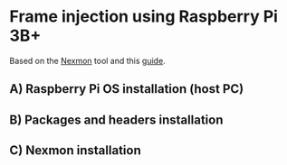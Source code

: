 # Frame injection using Raspberry Pi 3B+
Based on the [Nexmon](https://github.com/seemoo-lab/nexmon) tool and this [guide](https://github.com/seemoo-lab/nexmon/issues/505).

## A) Raspberry Pi OS installation (host PC)

## B) Packages and headers installation

## C) Nexmon installation
